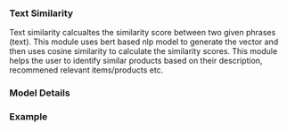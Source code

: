 ### Text Similarity
Text similarity calcualtes the similarity score between two given phrases (text). This module uses bert based nlp model to generate the vector and then uses cosine similarity to calculate the similarity scores. This module helps the user to identify similar products based on their description, recommened relevant items/products etc. 

### Model Details

### Example
